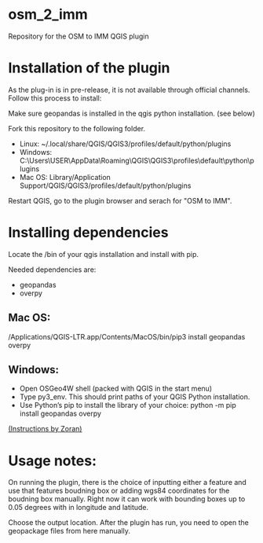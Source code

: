 # osm_2_imm
 Repository for the OSM to IMM QGIS plugin
 
# Installation of the plugin 
As the plug-in is in pre-release, it is not available through official channels. Follow this process to install: 

Make sure geopandas is installed in the qgis python installation. (see below)

Fork this repository to the following folder. 
- Linux: ~/.local/share/QGIS/QGIS3/profiles/default/python/plugins
- Windows: C:\Users\USER\AppData\Roaming\QGIS\QGIS3\profiles\default\python\plugins
- Mac OS: Library/Application Support/QGIS/QGIS3/profiles/default/python/plugins

Restart QGIS, go to the plugin browser and serach for "OSM to IMM". 

# Installing dependencies

Locate the /bin of your qgis installation and install with pip.

Needed dependencies are: 
- geopandas
- overpy

## Mac OS: 
 /Applications/QGIS-LTR.app/Contents/MacOS/bin/pip3 install geopandas overpy
 
## Windows: 
- Open OSGeo4W shell (packed with QGIS in the start menu)
- Type py3_env. This should print paths of your QGIS Python installation.
- Use Python’s pip to install the library of your choice: python -m pip install geopandas overpy

[(Instructions by Zoran)](https://landscapearchaeology.org/2018/installing-python-packages-in-qgis-3-for-windows/)

# Usage notes: 
On running the plugin, there is the choice of inputting either a feature and use that features boudning box or adding wgs84 coordinates for the boudning box manually. Right now it can work with bounding boxes up to 0.05 degrees with in longitude and latitude.  

Choose the output location. After the plugin has run, you need to open the geopackage files from here manually. 
